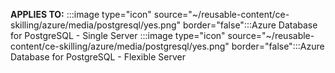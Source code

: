**APPLIES TO:** :::image type="icon" source="~/reusable-content/ce-skilling/azure/media/postgresql/yes.png" border="false":::Azure Database for PostgreSQL - Single Server :::image type="icon" source="~/reusable-content/ce-skilling/azure/media/postgresql/yes.png" border="false":::Azure Database for PostgreSQL - Flexible Server 